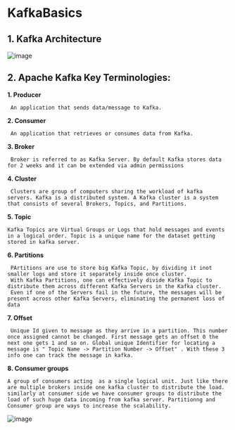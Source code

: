 # KafkaBasics

## 1. Kafka Architecture

![image](https://user-images.githubusercontent.com/114802910/197870935-f2da18ab-6bad-4f33-8678-9079df1a4e3e.png)


## 2. Apache Kafka Key Terminologies:

**1. Producer**

     An application that sends data/message to Kafka.
   
**2. Consumer**
  
     An application that retrieves or consumes data from Kafka.


**3. Broker**

     Broker is referred to as Kafka Server. By default Kafka stores data for 2 weeks and it can be extended via admin permissions
   
   
**4. Cluster**

     Clusters are group of computers sharing the workload of kafka servers. Kafka is a distributed system. A Kafka cluster is a system that consists of several Brokers, Topics, and Partitions.
   
   
**5. Topic**


    Kafka Topics are Virtual Groups or Logs that hold messages and events in a logical order. Topic is a unique name for the dataset getting stored in kafka server.
   
**6. Partitions**

     PArtitions are use to store big Kafka Topic, by dividing it inot smaller logs and store it separately inside once cluster.
     With Kafka Partitions, one can effectively divide Kafka Topic to distribute them across different Kafka Servers in the Kafka cluster.
     Even if one of the Servers fail in the future, the messages will be present across other Kafka Servers, eliminating the permanent loss of data

**7. Offset**
   
     Unique Id given to message as they arrive in a partition. This number once assigned cannot be changed. First message gets an offset 0 the next one gets 1 and so on. Global unique Identifier for locating a message is " Topic Name -> Partition Number -> Offset" . With these 3 info one can track the message in kafka.
     
**8. Consumer groups**

    A group of consumers acting  as a single logical unit. Just like there are multiple brokers inside one kafka cluster to distribute the load. similarly at consumer side we have consumer groups to distribute the load of such huge data incoming from kafka server. Partitionng and Consumer group are ways to increase the scalability.
    
    
![image](https://user-images.githubusercontent.com/114802910/198100408-cd4a28b6-37f3-4e59-b4de-2c4530a45003.png)




